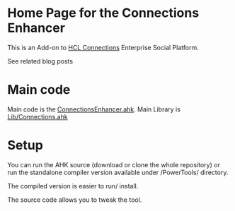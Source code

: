 # Home Page for the Connections Enhancer
This is an Add-on to [HCL Connections](https://www.hcltechsw.com/products/connections) Enterprise Social Platform.

See related blog posts

# Main code
Main code is the [ConnectionsEnhancer.ahk](https://github.com/tdalon/ahk/blob/master/ConnectionsEnhancer.ahk).
Main Library is [Lib/Connections.ahk](https://github.com/tdalon/ahk/blob/master/Lib/Connections.ahk)

# Setup
You can run the AHK source (download or clone the whole repository) or run the standalone compiler version available under /PowerTools/ directory.

The compiled version is easier to run/ install.

The source code allows you to tweak the tool.
